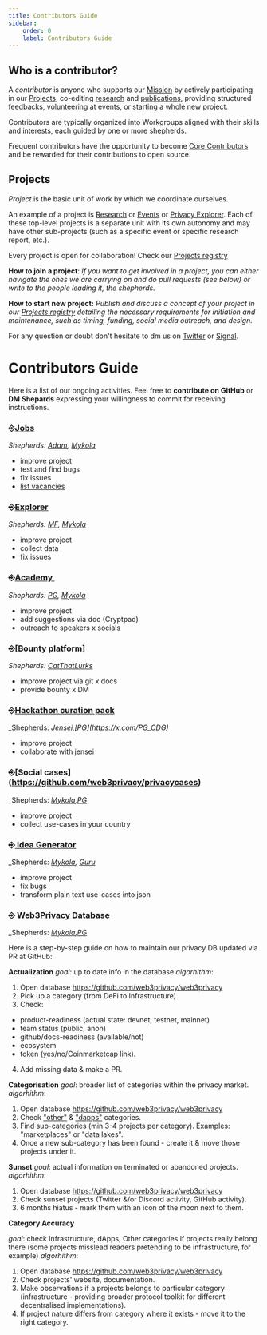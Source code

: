 ```yaml
---
title: Contributors Guide
sidebar:
    order: 0
    label: Contributors Guide
---
```


## Who is a contributor?

A *contributor* is anyone who supports our [Mission](https://web3privacy.info/about/) by actively participating in our [Projects](#projects), co-editing [research](https://github.com/orgs/web3privacy/projects/11/views/1) and [publications](https://mirror.xyz/0x0f1F3DAf416B74DB3DE55Eb4D7513a80F4841073), providing structured feedbacks, volunteering at events, or starting a whole new project.

Contributors are typically organized into Workgroups aligned with their skills and interests, each guided by one or more shepherds.

Frequent contributors have the opportunity to become [Core Contributors](/governance/core-contributors/) and be rewarded for their contributions to open source.

## Projects

*Project* is the basic unit of work by which we coordinate ourselves. 

An example of a project is [Research](/research) or [Events](/events) or [Privacy Explorer](/projects/privacy-explorer). Each of these top-level projects is a separate unit with its own autonomy and may have other sub-projects (such as a specific event or specific research report, etc.). 

Every project is open for collaboration!
Check our [Projects registry](https://github.com/orgs/web3privacy/projects/12)

**How to join a project**:
_If you want to get involved in a project, you can either navigate the ones we are carrying on and do pull requests (see below) or write to the people leading it, the shepherds._

**How to start new project:**
_Publish and discuss a concept of your project in our [Projects registry](https://github.com/web3privacy/projects/issues) detailing the necessary requirements for initiation and maintenance, such as timing, funding, social media outreach, and design._

For any question or doubt don't hesitate to dm us on [Twitter](https://x.com/web3privacy) or [Signal](https://signal.group/#CjQKIH-1ZYEGp50OBvbJRbITIRxDzjH2pSxl7vdkVZs9g5vgEhABUP9wOCxQoDFWpJchERkm). 

# Contributors Guide
Here is a list of our ongoing activities. Feel free to **contribute on GitHub** or **DM Shepards** expressing your willingness to commit for receiving instructions.

### ⎆[Jobs](https://github.com/web3privacy/jobs-app)
_Shepherds: [Adam](https://x.com/vorcigernix), [Mykola](@nicksvyaznoy)_

- improve project
- test and find bugs
- fix issues
- [list vacancies](https://jobs.web3privacy.info/add)


### ⎆[Explorer](https://github.com/web3privacy/explorer-app)
_Shepherds: [MF](https://x.com/0x_m_f), [Mykola](@nicksvyaznoy)_

- improve project
- collect data
- fix issues
 
### ⎆[Academy ](https://github.com/web3privacy/cypherpunkacademy/blob/main/README.md)
_Shepherds: [PG](https://x.com/PG_CDG), [Mykola](@nicksvyaznoy)_

- improve project
- add suggestions via doc (Cryptpad)
- outreach to speakers x socials

### ⎆[Bounty platform]
_Shepherds: [CatThatLurks](https://x.com/CatThatLurks)_

- improve project via git x docs
- provide bounty x DM 

### ⎆[Hackathon curation pack](https://docs.web3privacy.info/research/hackathon-pack/)
_Shepherds: _[Jensei](https://x.com/jensei_),[PG](https://x.com/PG_CDG)_

- improve project
- collaborate with jensei 

### ⎆[Social cases] (https://github.com/web3privacy/privacycases)
_Shepherds: _[Mykola](@nicksvyaznoy),[PG](https://x.com/PG_CDG)_

- improve project
- collect use-cases in your country

### ⎆[ Idea Generator](https://github.com/hackyguru/web3privacy-ideas)
_Shepherds: _[Mykola](@nicksvyaznoy), [Guru](https://x.com/hackyguru)_

- improve project
- fix bugs
- transform plain text use-cases into json

### ⎆[ Web3Privacy Database](https://github.com/web3privacy/web3privacy)
_Shepherds: _[Mykola](@nicksvyaznoy),[PG](https://x.com/PG_CDG)_

Here is a step-by-step guide on how to maintain our privacy DB updated via PR at GitHub:

**Actualization**
_goal_: up to date info in the database
_algorhithm_:
1. Open database https://github.com/web3privacy/web3privacy
2. Pick up a category (from DeFi to Infrastructure)
3. Check:
- product-readiness (actual state: devnet, testnet, mainnet)
- team status (public, anon)
- github/docs-readiness (available/not)
- ecosystem
- token (yes/no/Coinmarketcap link).
4. Add missing data & make a PR.

**Categorisation**
_goal_: broader list of categories within the privacy market.
_algorhithm_:
1. Open database https://github.com/web3privacy/web3privacy
2. Check ["other"](https://github.com/web3privacy/web3privacy#Other) & ["dapps"](https://github.com/web3privacy/web3privacy#dapps) categories.
3. Find sub-categories (min 3-4 projects per category). Examples: "marketplaces" or "data lakes".
4. Once a new sub-category has been found - create it & move those projects under it.

**Sunset**
_goal_: actual information on terminated or abandoned projects.
_algorhithm_:
1. Open database https://github.com/web3privacy/web3privacy
2. Check sunset projects (Twitter &/or Discord activity, GitHub activity).
3. 6 months hiatus - mark them with an icon of the moon next to them.

**Category Accuracy**

_goal_: check Infrastructure, dApps, Other categories if projects really belong there (some projects misslead readers pretending to be infrastructure, for example)
_algorhithm_:
1. Open database https://github.com/web3privacy/web3privacy
2. Check projects' website, documentation.
3. Make observations if a projects belongs to particular category (infrastructure - providing broader protocol toolkit for different decentralised implementations).
4. If project nature differs from category where it exists - move it to the right category.

  


